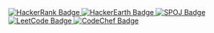 <!-- HackerRank -->
<a href="https://www.hackerrank.com/profile/aman_rai" target="_blank" rel="noreferrer">
  <img src="https://img.shields.io/endpoint?url=https://raw.githubusercontent.com/amananandrai/coding_badges/main/badges/hackerrank.json&cacheSeconds=1800" alt="HackerRank Badge" />
</a>

<!-- HackerEarth -->
<a href="https://www.hackerearth.com/@amananandrai/" target="_blank" rel="noreferrer">
  <img src="https://img.shields.io/endpoint?url=https://raw.githubusercontent.com/amananandrai/coding_badges/main/badges/hackerearth.json&cacheSeconds=1800" alt="HackerEarth Badge" />
</a>

<!-- SPOJ -->
<a href="https://www.spoj.com/users/amananandrai/" target="_blank" rel="noreferrer">
  <img src="https://img.shields.io/endpoint?url=https://raw.githubusercontent.com/amananandrai/coding_badges/main/badges/spoj.json&cacheSeconds=1800" alt="SPOJ Badge" />
</a>

<!-- LeetCode -->
<a href="https://leetcode.com/u/aman_rai/" target="_blank" rel="noreferrer">
  <img src="https://img.shields.io/endpoint?url=https://raw.githubusercontent.com/amananandrai/coding_badges/main/badges/leetcode.json&cacheSeconds=1800" alt="LeetCode Badge" />
</a>

<!-- CodeChef -->
<a href="https://www.codechef.com/users/sangadak" target="_blank" rel="noreferrer">
  <img src="https://img.shields.io/endpoint?url=https://raw.githubusercontent.com/amananandrai/coding_badges/main/badges/codechef.json&cacheSeconds=1800" alt="CodeChef Badge" />
</a>
